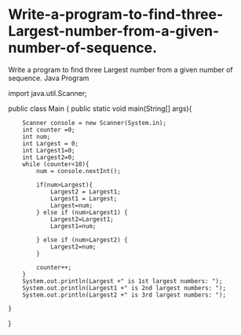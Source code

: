 # Write-a-program-to-find-three-Largest-number-from-a-given-number-of-sequence.
Write a program to find three Largest number from a given number of sequence. Java Program

import java.util.Scanner;

public class Main {
    public static void main(String[] args){
  
        Scanner console = new Scanner(System.in);
        int counter =0;
        int num;
        int Largest = 0;
        int Largest1=0;
        int Largest2=0;
        while (counter<10){
            num = console.nextInt();

            if(num>Largest){
                Largest2 = Largest1;
                Largest1 = Largest;
                Largest=num;
            } else if (num>Largest1) {
                Largest2=Largest1;
                Largest1=num;

            } else if (num>Largest2) {
                Largest2=num;
            }

            counter++;
        }
        System.out.println(Largest +" is 1st largest numbers: ");
        System.out.println(Largest1 +" is 2nd largest numbers: ");
        System.out.println(Largest2 +" is 3rd largest numbers: ");

    }
}

